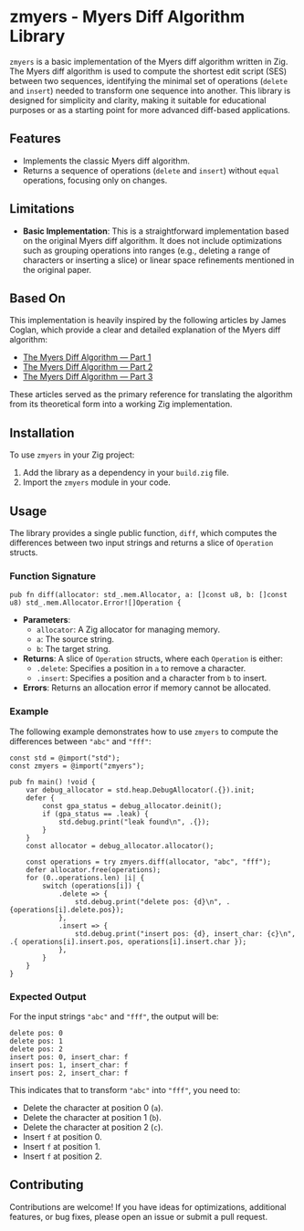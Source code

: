 # zmyers - Myers Diff Algorithm Library

`zmyers` is a basic implementation of the Myers diff algorithm written in Zig. The Myers diff algorithm is used to compute the shortest edit script (SES) between two sequences, identifying the minimal set of operations (`delete` and `insert`) needed to transform one sequence into another. This library is designed for simplicity and clarity, making it suitable for educational purposes or as a starting point for more advanced diff-based applications.

## Features
- Implements the classic Myers diff algorithm.
- Returns a sequence of operations (`delete` and `insert`) without `equal` operations, focusing only on changes.

## Limitations
- **Basic Implementation**: This is a straightforward implementation based on the original Myers diff algorithm. It does not include optimizations such as grouping operations into ranges (e.g., deleting a range of characters or inserting a slice) or linear space refinements mentioned in the original paper.

## Based On
This implementation is heavily inspired by the following articles by James Coglan, which provide a clear and detailed explanation of the Myers diff algorithm:
- [The Myers Diff Algorithm — Part 1](https://blog.jcoglan.com/2017/02/12/the-myers-diff-algorithm-part-1/)
- [The Myers Diff Algorithm — Part 2](https://blog.jcoglan.com/2017/02/15/the-myers-diff-algorithm-part-2/)
- [The Myers Diff Algorithm — Part 3](https://blog.jcoglan.com/2017/02/17/the-myers-diff-algorithm-part-3/)

These articles served as the primary reference for translating the algorithm from its theoretical form into a working Zig implementation.

## Installation
To use `zmyers` in your Zig project:
1. Add the library as a dependency in your `build.zig` file.
2. Import the `zmyers` module in your code.

## Usage
The library provides a single public function, `diff`, which computes the differences between two input strings and returns a slice of `Operation` structs.

### Function Signature
```zig
pub fn diff(allocator: std_.mem.Allocator, a: []const u8, b: []const u8) std_.mem.Allocator.Error![]Operation {
```

- **Parameters**:
  - `allocator`: A Zig allocator for managing memory.
  - `a`: The source string.
  - `b`: The target string.
- **Returns**: A slice of `Operation` structs, where each `Operation` is either:
  - `.delete`: Specifies a position in `a` to remove a character.
  - `.insert`: Specifies a position and a character from `b` to insert.
- **Errors**: Returns an allocation error if memory cannot be allocated.

### Example
The following example demonstrates how to use `zmyers` to compute the differences between `"abc"` and `"fff"`:

```zig
const std = @import("std");
const zmyers = @import("zmyers");

pub fn main() !void {
    var debug_allocator = std.heap.DebugAllocator(.{}).init;
    defer {
        const gpa_status = debug_allocator.deinit();
        if (gpa_status == .leak) {
            std.debug.print("leak found\n", .{});
        }
    }
    const allocator = debug_allocator.allocator();

    const operations = try zmyers.diff(allocator, "abc", "fff");
    defer allocator.free(operations);
    for (0..operations.len) |i| {
        switch (operations[i]) {
            .delete => {
                std.debug.print("delete pos: {d}\n", .{operations[i].delete.pos});
            },
            .insert => {
                std.debug.print("insert pos: {d}, insert_char: {c}\n", .{ operations[i].insert.pos, operations[i].insert.char });
            },
        }
    }
}
```

### Expected Output
For the input strings `"abc"` and `"fff"`, the output will be:
```
delete pos: 0
delete pos: 1
delete pos: 2
insert pos: 0, insert_char: f
insert pos: 1, insert_char: f
insert pos: 2, insert_char: f
```

This indicates that to transform `"abc"` into `"fff"`, you need to:
- Delete the character at position 0 (`a`).
- Delete the character at position 1 (`b`).
- Delete the character at position 2 (`c`).
- Insert `f` at position 0.
- Insert `f` at position 1.
- Insert `f` at position 2.

## Contributing
Contributions are welcome! If you have ideas for optimizations, additional features, or bug fixes, please open an issue or submit a pull request.
